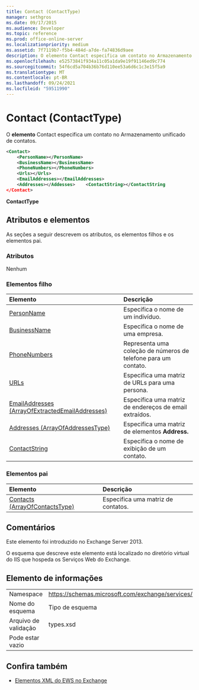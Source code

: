 ```yaml
---
title: Contact (ContactType)
manager: sethgros
ms.date: 09/17/2015
ms.audience: Developer
ms.topic: reference
ms.prod: office-online-server
ms.localizationpriority: medium
ms.assetid: 7f7119b7-f5b4-484d-a7de-fa74836d9aee
description: O elemento Contact especifica um contato no Armazenamento unificado de contatos.
ms.openlocfilehash: e52573841f934a11c05a1da9e19f91146ed9c774
ms.sourcegitcommit: 54f6cd5a704b36b76d110ee53a6d6c1c3e15f5a9
ms.translationtype: MT
ms.contentlocale: pt-BR
ms.lasthandoff: 09/24/2021
ms.locfileid: "59511990"
---
```

# <a name="contact-contacttype"></a>Contact (ContactType)

O **elemento** Contact especifica um contato no Armazenamento unificado de contatos. 
  
```XML
<Contact>
    <PersonName></PersonName>
    <BusinessName></BusinessName>
    <PhoneNumbers></PhoneNumbers>
    <Urls></Urls>
    <EmailAddresses></EmailAddresses>
    <Addresses></Addesses>    <ContactString></ContactString
</Contact>
```

 **ContactType**
## <a name="attributes-and-elements"></a>Atributos e elementos

As seções a seguir descrevem os atributos, os elementos filhos e os elementos pai.
  
### <a name="attributes"></a>Atributos

Nenhum
  
### <a name="child-elements"></a>Elementos filho

|**Elemento**|**Descrição**|
|:-----|:-----|
|[PersonName](personname.md) <br/> |Especifica o nome de um indivíduo.  <br/> |
|[BusinessName](businessname.md) <br/> |Especifica o nome de uma empresa.  <br/> |
|[PhoneNumbers](phonenumbers.md) <br/> |Representa uma coleção de números de telefone para um contato.  <br/> |
|[URLs](urls.md) <br/> |Especifica uma matriz de URLs para uma persona.  <br/> |
|[EmailAddresses (ArrayOfExtractedEmailAddresses)](emailaddresses-arrayofextractedemailaddresses.md) <br/> |Especifica uma matriz de endereços de email extraídos.  <br/> |
|[Addresses (ArrayOfAddressesType)](addresses-arrayofaddressestype.md) <br/> |Especifica uma matriz de elementos **Address.**  <br/> |
|[ContactString](contactstring.md) <br/> |Especifica o nome de exibição de um contato.  <br/> |
   
### <a name="parent-elements"></a>Elementos pai

|**Elemento**|**Descrição**|
|:-----|:-----|
|[Contacts (ArrayOfContactsType)](contacts-arrayofcontactstype.md) <br/> |Especifica uma matriz de contatos.  <br/> |
   
## <a name="remarks"></a>Comentários

Este elemento foi introduzido no Exchange Server 2013.
  
O esquema que descreve este elemento está localizado no diretório virtual do IIS que hospeda os Serviços Web do Exchange.
  
## <a name="element-information"></a>Elemento de informações

|||
|:-----|:-----|
|Namespace  <br/> |https://schemas.microsoft.com/exchange/services/2006/types  <br/> |
|Nome do esquema  <br/> |Tipo de esquema  <br/> |
|Arquivo de validação  <br/> |types.xsd  <br/> |
|Pode estar vazio  <br/> ||
   
## <a name="see-also"></a>Confira também



- [Elementos XML do EWS no Exchange](ews-xml-elements-in-exchange.md)

